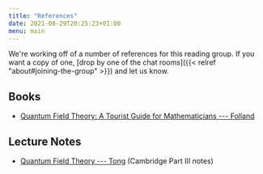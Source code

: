 ```yaml
---
title: "References"
date: 2021-08-29T20:25:23+01:00
menu: main
---
```


We're working off of a number of references for this reading group. If you want
a copy of one, [drop by one of the chat rooms]({{< relref
"about#joining-the-group" >}}) and let us know.

## Books

+ [Quantum Field Theory: A Tourist Guide for Mathematicians --- Folland](https://bookstore.ams.org/surv-149)

## Lecture Notes

+ [Quantum Field Theory ---
  Tong](https://www.damtp.cam.ac.uk/user/tong/qft/qft.pdf) (Cambridge Part III
  notes)
